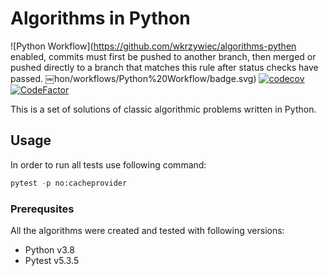 # Algorithms in Python
![Python Workflow](https://github.com/wkrzywiec/algorithms-pythen enabled, commits must first be pushed to another branch, then merged or pushed directly to a branch that matches this rule after status checks have passed.
￼hon/workflows/Python%20Workflow/badge.svg) [![codecov](https://codecov.io/gh/wkrzywiec/algorithms-python/branch/master/graph/badge.svg)](https://codecov.io/gh/wkrzywiec/algorithms-python) [![CodeFactor](https://www.codefactor.io/repository/github/wkrzywiec/algorithms-python/badge)](https://www.codefactor.io/repository/github/wkrzywiec/algorithms-python) 

This is a set of solutions of classic algorithmic problems written in Python. 

## Usage

In order to run all tests use following command:
```python
pytest -p no:cacheprovider
```

### Prerequsites

All the algorithms were created and tested with following versions:

* Python v3.8
* Pytest v5.3.5
